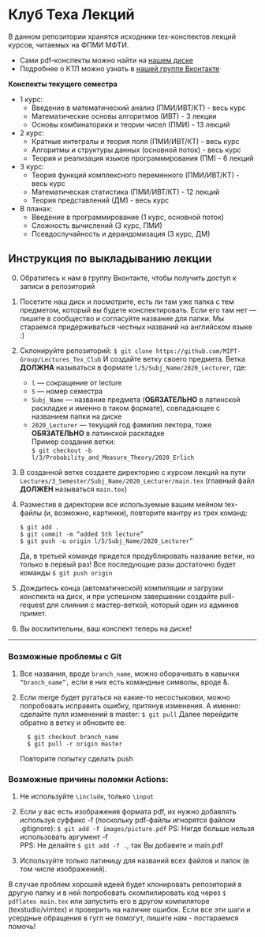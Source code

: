 # Клуб Теха Лекций

В данном репозитории хранятся исходники tex-конспектов лекций курсов, читаемых на ФПМИ МФТИ.  
- Сами pdf-конспекты можно найти на [нашем диске](https://drive.google.com/drive/folders/1CQQHfA5_bgEhP6T0iH9Xp6xDz7D5lbIU?usp=sharing)
- Подробнее о КТЛ можно узнать в [нашей группе Вконтакте](https://vk.com/mipt_ltc)

**Конспекты текущего семестра**
- 1 курс:
   + Введение в математический анализ (ПМИ/ИВТ/КТ) - весь курс
   + Математические основы алгоритмов (ИВТ) - 3 лекции
   + Основы комбинаторики и теории чисел (ПМИ) - 13 лекций
- 2 курс:
   + Кратные интегралы и теория поля (ПМИ/ИВТ/КТ) - весь курс
   + Алгоритмы и структуры данных (основной поток) - весь курс
   + Теория и реализация языков программирования (ПМ) - 6 лекций
- 3 курс:
   + Теория функций комплексного переменного (ПМИ/ИВТ/КТ) - весь курс
   + Математическая статистика (ПМИ/ИВТ/КТ) - 12 лекций
   + Теория представлений (ДМ) - весь курс
- В планах:
   + Введение в программирование (1 курс, основной поток)
   + Сложность вычислений (3 курс, ПМИ)
   + Псевдослучайность и дерандомизация (3 курс, ДМ)

## Инструкция по выкладыванию лекции 

0. Обратитесь к нам в группу Вконтакте, чтобы получить доступ к записи в репозиторий

1. Посетите наш диск и посмотрите, есть ли там уже папка с тем предметом, который вы будете конспектировать. Если его там нет — пишите в сообщество и согласуйте название для папки. Мы стараемся придерживаться честных названий на английском языке :)

2. Склонируйте репозиторий:
   ```$ git clone https://github.com/MIPT-Group/Lectures_Tex_Club```
   И создайте ветку своего предмета. Ветка **ДОЛЖНА** называться в формате ```l/5/Subj_Name/2020_Lecturer```, где: 
   - `l` — сокращение от lecture  
   - `5` — номер семестра   
   - `Subj_Name` — название предмета (**ОБЯЗАТЕЛЬНО** в латинской раскладке и именно в таком формате), совпадающее с названием папки на диске
   - `2020_Lecturer` — текущий год фамилия лектора, тоже **ОБЯЗАТЕЛЬНО** в латинской раскладке  
   Пример создания ветки:  
   ```$ git checkout -b l/3/Probability_and_Measure_Theory/2020_Erlich```

3. В созданной ветке создаете директорию с курсом лекций на пути `Lectures/3_Semester/Subj_Name/2020_Lecturer/main.tex` (главный файл **ДОЛЖЕН** называться `main.tex`)

4. Разместив в директории все используемые вашим мейном tex-файлы (и, возможно, картинки), повторите мантру из трех команд:
   ```
   $ git add .
   $ git commit -m “added 5th lecture”
   $ git push -u origin l/5/Subj_Name/2020_Lecturer”
   ```
   Да, в третьей команде придется продублировать название ветки, но только в первый раз! Все последующие разы достаточно будет команды ```$ git push origin```

5. Дождитесь конца (автоматической) компиляции и загрузки конспекта на диск, и при успешном завершении создайте pull-request для слияния с мастер-веткой, который один из админов примет.

6. Вы восхитительны, ваш конспект теперь на диске!

---

### Возможные проблемы с Git

1. Все названия, вроде `branch_name`,  можно оборачивать в кавычки `“branch_name”,` если в них есть командные символы, вроде &.

2. Если merge будет ругаться на какие-то несостыковки, можно попробовать исправить ошибку, притянув изменения. А именно: сделайте пулл изменений в master:
   ```$ git pull``` 
   Далее перейдите обратно в ветку и обновите ее:  
   ```
     $ git checkout branch_name
     $ git pull -r origin master
   ```
   Повторите попытку сделать push


 ### Возможные причины поломки Actions:

 1. Не используйте `\include`, только `\input`
 
 2. Если у вас есть изображения формата pdf, их нужно добавлять используя суффикс -f (поскольку pdf-файлы игнорятся файлом .gitignore):
    `$ git add -f images/picture.pdf`
    PS: Нигде больше нельзя использовать аргумент -f  
    PPS: Не делайте `$ git add -f .`, так Вы добавите и main.pdf
    
 3. Используйте только латиницу для названий всех файлов и папок (в том числе изображений).

В случае проблем хорошей идеей будет клонировать репозиторий в другую папку и в ней попробовать скомпилировать код через `$ pdflatex main.tex` или запустить его в другом компиляторе (texstudio/vimtex) и проверить на наличие ошибок. Если все эти шаги и усердные обращения в гугл не помогут, пишите нам - постараемся помочь!
